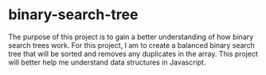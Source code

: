 # binary-search-tree

The purpose of this project is to gain a better understanding of how binary search trees work. For this project, I am to create a balanced binary search tree that will be sorted and removes any duplicates in the array. This project will better help me understand data structures in Javascript.
